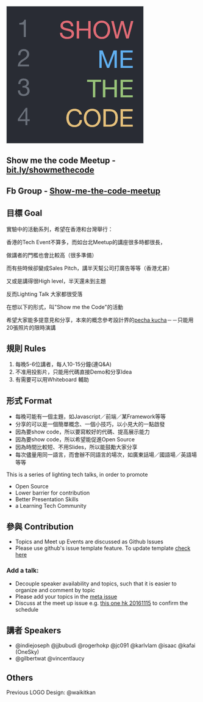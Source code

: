 ![Logo](/logo.png)

## Show me the code Meetup - [bit.ly/showmethecode](https://bit.ly/showmethecode)

## Fb Group - [Show-me-the-code-meetup](https://www.facebook.com/groups/1122128014540022/)

## 目標 Goal
實驗中的活動系列，希望在香港和台灣舉行：

香港的Tech Event不算多，而如台北Meetup的講座很多時都很長，

做講者的門檻也會比較高（很多準備）

而有些時候卻變成Sales Pitch，講半天幫公司打廣告等等（香港尤甚）

又或是講得很High level，半天還未到主題

反而Lighting Talk 大家都很受落

在想以下的形式，叫"Show me the Code"的活動

希望大家能多提意見和分享，本來的概念參考設計界的[pecha kucha](http://www.pechakucha.org/)－－只能用20張照片的限時演講

## 規則 Rules
1. 每晚5-6位講者，每人10-15分鐘(連Q&A)
2. 不准用投影片，只能用代碼直接Demo和分享Idea
3. 有需要可以用Whiteboard 輔助

## 形式 Format
- 每晚可能有一個主題，如Javascript／前端／某Framework等等
- 分享的可以是一個簡單概念、一個小技巧，以小見大的一點啟發
- 因為要show code，所以要寫較好的代碼、提高展示能力
- 因為要show code，所以希望能促進Open Source
- 因為時間比較短、不用Slides，所以能鼓勵大家分享
- 每次儘量用同一語言，而會辦不同語言的場次，如廣東話場／國語場／英語場等等

This is a series of lighting tech talks, in order to promote
- Open Source
- Lower barrier for contribution
- Better Presentation Skills
- a Learning Tech Community


## 參與 Contribution
- Topics and Meet up Events are discussed as Github Issues
- Please use github's issue template feature. To update template [check here](https://help.github.com/articles/creating-an-issue-template-for-your-repository/)

### Add a talk:
- Decouple speaker availability and topics, such that it is easier to organize and comment by topic
- Please add your topics in the [meta issue](https://github.com/code4hk/showmethecode/issues/1)
- Discuss at the meet up issue e.g. [this one hk 20161115](https://github.com/code4hk/showmethecode/issues/2) to confirm the schedule

## 講者 Speakers
- @indiejoseph @jjbubudi @rogerhokp @jc091 @karlvlam
@isaac @kafai (OneSky)
- @gilbertwat @vincentlaucy

## Others
Previous LOGO Design: @waikitkan
